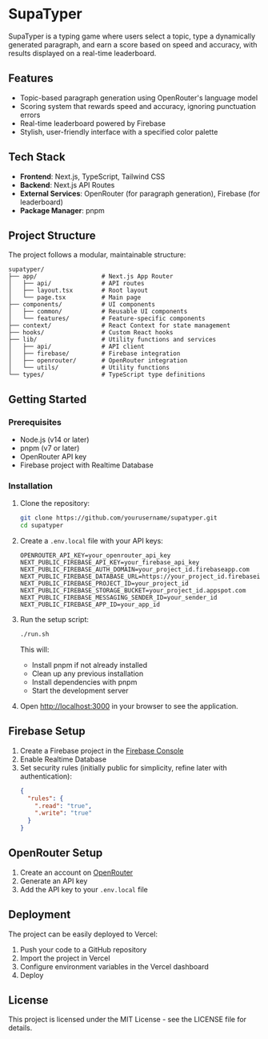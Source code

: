 # SupaTyper

SupaTyper is a typing game where users select a topic, type a dynamically generated paragraph, and earn a score based on speed and accuracy, with results displayed on a real-time leaderboard.

## Features

- Topic-based paragraph generation using OpenRouter's language model
- Scoring system that rewards speed and accuracy, ignoring punctuation errors
- Real-time leaderboard powered by Firebase
- Stylish, user-friendly interface with a specified color palette

## Tech Stack

- **Frontend**: Next.js, TypeScript, Tailwind CSS
- **Backend**: Next.js API Routes
- **External Services**: OpenRouter (for paragraph generation), Firebase (for leaderboard)
- **Package Manager**: pnpm

## Project Structure

The project follows a modular, maintainable structure:

```
supatyper/
├── app/                  # Next.js App Router
│   ├── api/              # API routes
│   ├── layout.tsx        # Root layout
│   └── page.tsx          # Main page
├── components/           # UI components
│   ├── common/           # Reusable UI components
│   └── features/         # Feature-specific components
├── context/              # React Context for state management
├── hooks/                # Custom React hooks
├── lib/                  # Utility functions and services
│   ├── api/              # API client
│   ├── firebase/         # Firebase integration
│   ├── openrouter/       # OpenRouter integration
│   └── utils/            # Utility functions
└── types/                # TypeScript type definitions
```

## Getting Started

### Prerequisites

- Node.js (v14 or later)
- pnpm (v7 or later)
- OpenRouter API key
- Firebase project with Realtime Database

### Installation

1. Clone the repository:
   ```bash
   git clone https://github.com/yourusername/supatyper.git
   cd supatyper
   ```

2. Create a `.env.local` file with your API keys:
   ```
   OPENROUTER_API_KEY=your_openrouter_api_key
   NEXT_PUBLIC_FIREBASE_API_KEY=your_firebase_api_key
   NEXT_PUBLIC_FIREBASE_AUTH_DOMAIN=your_project_id.firebaseapp.com
   NEXT_PUBLIC_FIREBASE_DATABASE_URL=https://your_project_id.firebaseio.com
   NEXT_PUBLIC_FIREBASE_PROJECT_ID=your_project_id
   NEXT_PUBLIC_FIREBASE_STORAGE_BUCKET=your_project_id.appspot.com
   NEXT_PUBLIC_FIREBASE_MESSAGING_SENDER_ID=your_sender_id
   NEXT_PUBLIC_FIREBASE_APP_ID=your_app_id
   ```

3. Run the setup script:
   ```bash
   ./run.sh
   ```

   This will:
   - Install pnpm if not already installed
   - Clean up any previous installation
   - Install dependencies with pnpm
   - Start the development server

4. Open [http://localhost:3000](http://localhost:3000) in your browser to see the application.

## Firebase Setup

1. Create a Firebase project in the [Firebase Console](https://console.firebase.google.com/)
2. Enable Realtime Database
3. Set security rules (initially public for simplicity, refine later with authentication):
   ```json
   {
     "rules": {
       ".read": "true",
       ".write": "true"
     }
   }
   ```

## OpenRouter Setup

1. Create an account on [OpenRouter](https://openrouter.ai/)
2. Generate an API key
3. Add the API key to your `.env.local` file

## Deployment

The project can be easily deployed to Vercel:

1. Push your code to a GitHub repository
2. Import the project in Vercel
3. Configure environment variables in the Vercel dashboard
4. Deploy

## License

This project is licensed under the MIT License - see the LICENSE file for details.
